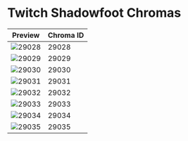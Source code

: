 # Twitch Shadowfoot Chromas

| Preview | Chroma ID |
|---------|-----------|
| ![29028](https://raw.communitydragon.org/latest/plugins/rcp-be-lol-game-data/global/default/v1/champion-chroma-images/29/29028.png) | 29028 |
| ![29029](https://raw.communitydragon.org/latest/plugins/rcp-be-lol-game-data/global/default/v1/champion-chroma-images/29/29029.png) | 29029 |
| ![29030](https://raw.communitydragon.org/latest/plugins/rcp-be-lol-game-data/global/default/v1/champion-chroma-images/29/29030.png) | 29030 |
| ![29031](https://raw.communitydragon.org/latest/plugins/rcp-be-lol-game-data/global/default/v1/champion-chroma-images/29/29031.png) | 29031 |
| ![29032](https://raw.communitydragon.org/latest/plugins/rcp-be-lol-game-data/global/default/v1/champion-chroma-images/29/29032.png) | 29032 |
| ![29033](https://raw.communitydragon.org/latest/plugins/rcp-be-lol-game-data/global/default/v1/champion-chroma-images/29/29033.png) | 29033 |
| ![29034](https://raw.communitydragon.org/latest/plugins/rcp-be-lol-game-data/global/default/v1/champion-chroma-images/29/29034.png) | 29034 |
| ![29035](https://raw.communitydragon.org/latest/plugins/rcp-be-lol-game-data/global/default/v1/champion-chroma-images/29/29035.png) | 29035 |